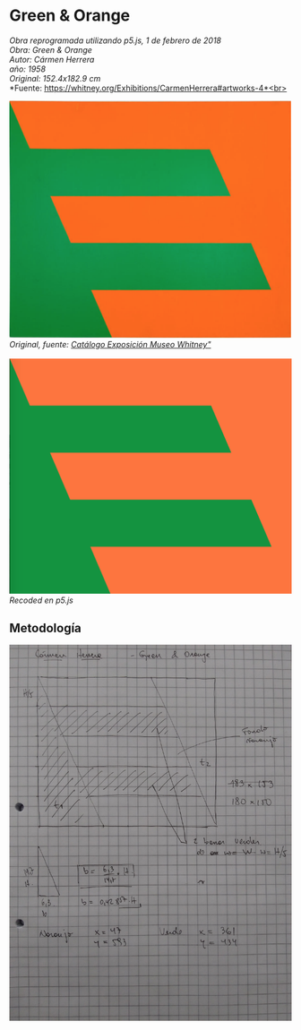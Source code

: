 # Green & Orange
*Obra reprogramada utilizando p5.js, 1 de febrero de 2018*<br>
*Obra: Green & Orange*<br>
*Autor: Cármen Herrera*<br>
*año: 1958*<br>
*Original: 152.4x182.9 cm*<br>
*Fuente: https://whitney.org/Exhibitions/CarmenHerrera#artworks-4*<br>


![](https://github.com/guillemontecinos/recode/blob/master/herrera_carmen-green_and_orange/documentation/green_and_orange_original.png)
*Original, fuente:* [*Catálogo Exposición Museo Whitney"*](https://whitney.org/Exhibitions/CarmenHerrera#artworks-4)
<br><br>
![](https://github.com/guillemontecinos/recode/blob/master/herrera_carmen-green_and_orange/documentation/green_and_orange_recoded.png)
*Recoded en p5.js*

## Metodología
![](https://github.com/guillemontecinos/recode/blob/master/herrera_carmen-green_and_orange/documentation/docu_green_and_orange.jpg)
